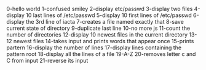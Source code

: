0-hello world
1-confused smiley
2-display etc/passwd
3-display two files
4-display 10 last lines of /etc/passwd
5-display 10 first lines of /etc/passwd
6-display the 3rd line of iacta
7-creates a file named exactly that
8-save current state of directory
9-duplicate last line
10-no more js
11-count the number of directories
12-display 10 newest files in the current directory
13-12 newest files
14-takes input and prints words that appear once
15-prints partern
16-display the number of lines
17-display lines containing the  pattern root
18-display all the lines of a file
19-A-Z
20-removes letter c and C from input
21-reverse its input
